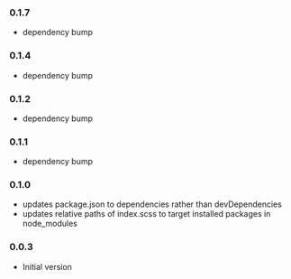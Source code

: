 ### 0.1.7

- dependency bump

### 0.1.4

- dependency bump

### 0.1.2

- dependency bump

### 0.1.1

- dependency bump

### 0.1.0

- updates package.json to dependencies rather than devDependencies
- updates relative paths of index.scss to target installed packages in node_modules

### 0.0.3

- Initial version
